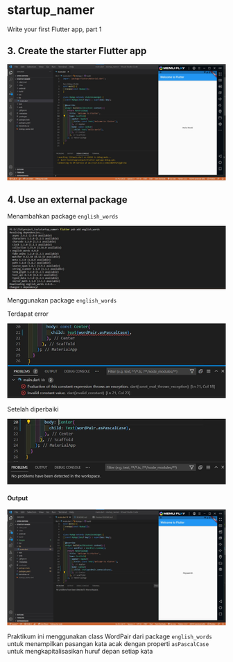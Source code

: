 # startup_namer

Write your first Flutter app, part 1

## 3. Create the starter Flutter app

![3](images/3.jpg)

## 4. Use an external package

Menambahkan package `english_words`

<img src="images/4.1.jpg" width="800">

Menggunakan package `english_words`

Terdapat error

<img src="images/4.2.jpg" width="700">

Setelah diperbaiki

<img src="images/4.3.jpg" width="700">

#### Output

<img src="images/4.4.jpg">

Praktikum ini menggunakan class WordPair dari package `english_words` untuk menampilkan pasangan kata acak dengan properti `asPascalCase` untuk mengkapitalisasikan huruf depan setiap kata
